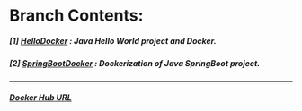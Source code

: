 # **Branch Contents:**

##### [1] [HelloDocker](https://github.com/rahulvaish/Docker-Java/tree/HelloDocker) : Java Hello World project and Docker.
##### [2] [SpringBootDocker](https://github.com/rahulvaish/Docker-Java/tree/SpringBootDocker) :  Dockerization of Java SpringBoot project. 

<hr>

##### [Docker Hub URL](https://hub.docker.com/u/rahulvaish/)
